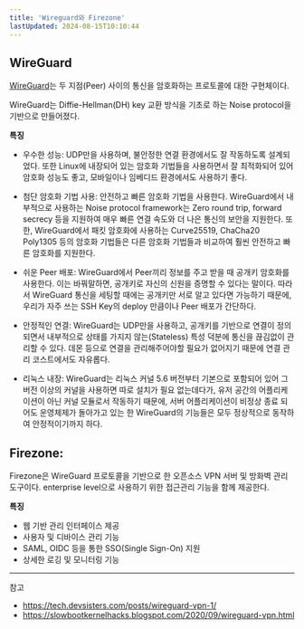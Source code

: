 ```yaml
---
title: 'Wireguard와 Firezone'
lastUpdated: 2024-08-15T10:10:44
---
```

## WireGuard

[WireGuard](https://www.wireguard.com/)는 두 지점(Peer) 사이의 통신을 암호화하는 프로토콜에 대한 구현체이다.

WireGuard는 Diffie-Hellman(DH) key 교환 방식을 기초로 하는 Noise protocol을 기반으로 만들어졌다. 

**특징**
- 우수한 성능: UDP만을 사용하며, 불안정한 연결 환경에서도 잘 작동하도록 설계되었다. 또한 Linux에 내장되어 있는 암호화 기법들을 사용하면서 잘 최적화되어 있어 암호화 성능도 좋고, 모바일이나 임베디드 환경에서도 사용하기 좋다.

- 첨단 암호화 기법 사용: 안전하고 빠른 암호화 기법을 사용한다. WireGuard에서 내부적으로 사용하는 Noise protocol framework는 Zero round trip, forward secrecy 등을 지원하여 매우 빠른 연결 속도와 더 나은 통신의 보안을 지원한다. 또한, WireGuard에서 패킷 암호화에 사용하는 Curve25519, ChaCha20 Poly1305 등의 암호화 기법들은 다른 암호화 기법들과 비교하여 훨씬 안전하고 빠른 암호화를 지원한다.

- 쉬운 Peer 배포: WireGuard에서 Peer끼리 정보를 주고 받을 때 공개키 암호화를 사용한다. 이는 바꿔말하면, 공개키로 자신의 신원을 증명할 수 있다는 말이다. 따라서 WireGuard 통신을 세팅할 때에는 공개키만 서로 알고 있다면 가능하기 때문에, 우리가 자주 쓰는 SSH Key의 deploy 만큼이나 Peer 배포가 간단하다.

- 안정적인 연결: WireGuard는 UDP만을 사용하고, 공개키를 기반으로 연결이 정의되면서 내부적으로 상태를 가지지 않는(Stateless) 특성 덕분에 통신을 끊김없이 관리할 수 있다. 데몬 등으로 연결을 관리해주어야할 필요가 없어지기 때문에 연결 관리 코스트에서도 자유롭다.

- 리눅스 내장: WireGuard는 리눅스 커널 5.6 버전부터 기본으로 포함되어 있어 그 버전 이상의 커널을 사용하면 따로 설치가 필요 없는데다가, 유저 공간의 어플리케이션이 아닌 커널 모듈로서 작동하기 때문에, 서버 어플리케이션이 비정상 종료 되어도 운영체제가 돌아가고 있는 한 WireGuard의 기능들은 모두 정상적으로 동작하여 안정적이기까지 하다.

## Firezone:

Firezone은 WireGuard 프로토콜을 기반으로 한 오픈소스 VPN 서버 및 방화벽 관리 도구이다. enterprise level으로 사용하기 위한 접근관리 기능을 함께 제공한다. 

**특징**
- 웹 기반 관리 인터페이스 제공
- 사용자 및 디바이스 관리 기능
- SAML, OIDC 등을 통한 SSO(Single Sign-On) 지원
- 상세한 로깅 및 모니터링 기능

---
참고 
- https://tech.devsisters.com/posts/wireguard-vpn-1/
- https://slowbootkernelhacks.blogspot.com/2020/09/wireguard-vpn.html

